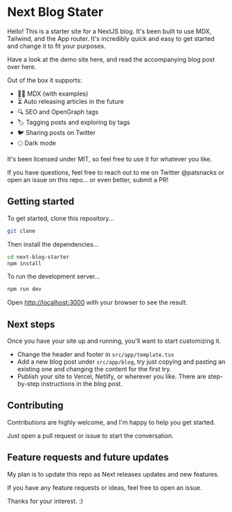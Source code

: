 # Next Blog Stater

Hello! This is a starter site for a NextJS blog. It's been built to use MDX,
Tailwind, and the App router. It's incredibly quick and easy to get started and
change it to fit your purposes.

Have a look at the demo site here, and read the accompanying blog post over here.

Out of the box it supports:

-   👨‍💻 MDX (with examples)
-   ⏳ Auto releasing articles in the future
-   🔍 SEO and OpenGraph tags
-   🏷️ Tagging posts and exploring by tags
-   🐦 Sharing posts on Twitter
-   🌕 Dark mode

It's been licensed under MIT, so feel free to use it for whatever you like.

If you have questions, feel free to reach out to me on Twitter @patsnacks or
open an issue on this repo... or even better, submit a PR!

## Getting started

To get started, clone this repository...

```bash
git clone
```

Then install the dependencies...

```bash
cd next-blog-starter
npm install
```

To run the development server...

```bash
npm run dev
```

Open [http://localhost:3000](http://localhost:3000) with your browser to
see the result.

## Next steps

Once you have your site up and running, you'll want to start customizing it.

-   Change the header and footer in `src/app/template.tsx`
-   Add a new blog post under `src/app/blog`, try just copying and pasting an
    existing one and changing the content for the first try.
-   Publish your site to Vercel, Netlify, or wherever you like. There are step-by-step
    instructions in the blog post.

## Contributing

Contributions are highly welcome, and I'm happy to help you get started.

Just open a pull request or issue to start the conversation.

## Feature requests and future updates

My plan is to update this repo as Next releases updates and new features.

If you have any feature requests or ideas, feel free to open an issue.

Thanks for your interest. :)
